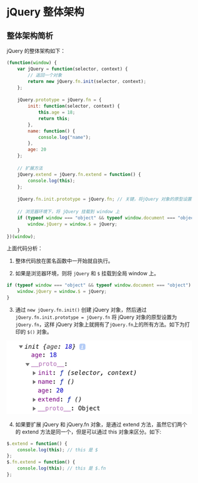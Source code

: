 # jQuery 整体架构

## 整体架构简析

jQuery 的整体架构如下：

```js
(function(window) {
    var jQuery = function(selector, context) {
        // 返回一个对象
        return new jQuery.fn.init(selector, context);
    };

    jQuery.prototype = jQuery.fn = {
        init: function(selector, context) {
            this.age = 18;
            return this;
        },
        name: function() {
            console.log("name");
        },
        age: 20
    };

    // 扩展方法
    jQuery.extend = jQuery.fn.extend = function() {
        console.log(this);
    };

    jQuery.fn.init.prototype = jQuery.fn; // 关键，将jQuery 对象的原型设置为 jQuery.fn

    // 浏览器环境下，将 jQuery 挂载到 window 上
    if (typeof window === "object" && typeof window.document === "object") {
        window.jQuery = window.$ = jQuery;
    }
})(window);
```

上面代码分析：

1. 整体代码放在匿名函数中一开始就自执行。

2. 如果是浏览器环境，则将 `jQuery` 和 `$` 挂载到全局 window 上。

```js
if (typeof window === "object" && typeof window.document === "object") {
    window.jQuery = window.$ = jQuery;
}
```

3. 通过 `new jQuery.fn.init()` 创建 jQuery 对象，然后通过 `jQuery.fn.init.prototype = jQuery.fn` 将 jQuery 对象的原型设置为`jQuery.fn`，这样 jQuery 对象上就拥有了`jQuery.fn`上的所有方法。如下为打印的 `$()` 对象。

![](./imgs/2020-03-01-13-42-07.png)

4. 如果要扩展 jQuery 和 jQuery.fn 对象，是通过 extend 方法，虽然它们两个的 extend 方法是同一个，但是可以通过 this 对象来区分。如下:

```js
$.extend = function() {
    console.log(this); // this 是 $
};
$.fn.extend = function() {
    console.log(this); // this 是 $.fn
};
```
